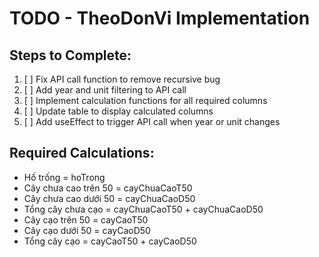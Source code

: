 # TODO - TheoDonVi Implementation

## Steps to Complete:

1. [ ] Fix API call function to remove recursive bug
2. [ ] Add year and unit filtering to API call
3. [ ] Implement calculation functions for all required columns
4. [ ] Update table to display calculated columns
5. [ ] Add useEffect to trigger API call when year or unit changes

## Required Calculations:

- Hố trống = hoTrong
- Cây chưa cao trên 50 = cayChuaCaoT50
- Cây chưa cao dưới 50 = cayChuaCaoD50
- Tổng cây chưa cạo = cayChuaCaoT50 + cayChuaCaoD50
- Cây cạo trên 50 = cayCaoT50
- Cây cạo dưới 50 = cayCaoD50
- Tổng cây cạo = cayCaoT50 + cayCaoD50
